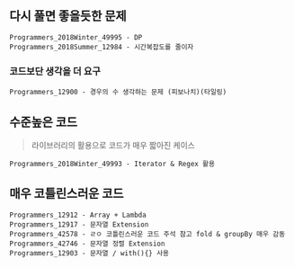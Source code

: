 ## 다시 풀면 좋을듯한 문제

```
Programmers_2018Winter_49995 - DP
Programmers_2018Summer_12984 - 시간복잡도를 줄이자
```



### 코드보단 생각을 더 요구

```
Programmers_12900 - 경우의 수 생각하는 문제 (피보나치)(타일링)
```



## 수준높은 코드

> 라이브러리의 활용으로 코드가 매우 짧아진 케이스

```
Programmers_2018Winter_49993 - Iterator & Regex 활용
```



## 매우 코틀린스러운 코드

``` 
Programmers_12912 - Array + Lambda
Programmers_12917 - 문자열 Extension
Programmers_42578 - ㄹㅇ 코틀린스러운 코드 주석 참고 fold & groupBy 매우 감동
Programmers_42746 - 문자열 정렬 Extension
Programmers_12903 - 문자열 / with(){} 사용
```

